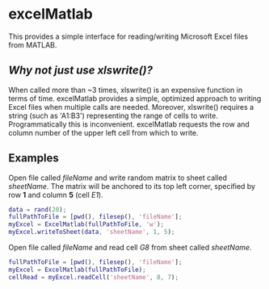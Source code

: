 # excelMatlab
This provides a simple interface for reading/writing Microsoft Excel files from MATLAB.

## *Why not just use xlswrite()?*
When called more than ~3 times, xlswrite() is an expensive function in terms of time. excelMatlab provides a simple, optimized approach to writing Excel files when multiple calls are needed. Moreover, xlswrite() requires a string (such as 'A1:B3') representing the range of cells to write. Programmatically this is inconvenient. excelMatlab requests the row and column number of the upper left cell from which to write.

## Examples
Open file called *fileName* and write random matrix to sheet called *sheetName*. The matrix will be anchored to its top left corner, specified by row **1** and column **5** (cell *E1*).
```matlab
data = rand(20);
fullPathToFile = [pwd(), filesep(), 'fileName'];
myExcel = ExcelMatlab(fullPathToFile, 'w');
myExcel.writeToSheet(data, 'sheetName', 1, 5);
```

Open file called *fileName* and read cell *G8* from sheet called *sheetName*.
```matlab
fullPathToFile = [pwd(), filesep(), 'fileName'];
myExcel = ExcelMatlab(fullPathToFile);
cellRead = myExcel.readCell('sheetName', 8, 7);
```
